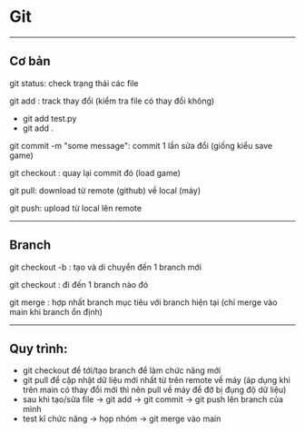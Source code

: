 # Git

---

## Cơ bản

git status: check trạng thái các file

git add <file name>: track thay đổi (kiểm tra file có thay đổi không)

- git add test.py
- git add .

git commit -m "some message": commit 1 lần sửa đổi (giống kiểu save game)

git checkout <commit hash>: quay lại commit đó (load game)

git pull: download từ remote (github) về local (máy)

git push: upload từ local lên remote 

---

## Branch

git checkout -b <branch name>: tạo và di chuyển đến 1 branch mới

git checkout <branch name>: đi đến 1 branch nào đó

git merge <branch name>: hợp nhất branch mục tiêu với branch hiện tại (chỉ merge vào main khi branch ổn định)

---

## Quy trình:

- git checkout <branch> để tới/tạo branch để làm chức năng mới
- git pull để cập nhật dữ liệu mới nhất từ trên remote về máy (áp dụng khi trên main có thay đổi mới thì nên pull về máy để đỡ bị đụng độ dữ liệu)
- sau khi tạo/sửa file -> git add -> git commit -> git push lên branch của mình
- test kĩ chức năng -> họp nhóm -> git merge vào main